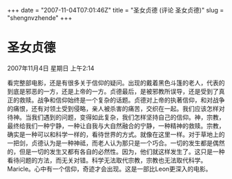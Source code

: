 +++
date = "2007-11-04T07:01:46Z"
title = "圣女贞德 (评论 圣女贞德)"
slug = "shengnvzhende"
+++

# 圣女贞德

2007年11月4日 星期日 上午2:14

看完整部电影，还是有很多关于信仰的疑问。出现的戴着黑色斗篷的老人，代表的到底是邪恶的一方，还是上帝的一方。贞德最后，是被邪教所误导，还是受到了真正的救赎。战争和信仰始终是一个复杂的话题。贞德对上帝的执著信仰，和对战争的痛恨，还有对领土受到侵略，亲人被杀害的痛苦，交织在一起。我们应该怎样对待神。当我们遇到的问题，变得如此复杂，我们怎样坚持自己的信仰。神，宗教，最终给我们一种宁静，一种让自我与大自然融合的宁静，一种精神的救赎。宗教，确实是一种可以和科学一样的，看待世界的方式。就像在这里一样。对于草地上的一把剑，贞德认为是一种神祗，而老人认为那只是一个巧合。一切的发生都是偶然的，但是一切的发生又都有各自的必然性。因为，他们就这样发生了。这只是一种看待问题的方法，而无关对错。科学无法取代宗教，宗教也无法取代科学。
Maricle。心中有一个信仰，奇迹才会出现。这是一部比Leon更深入的电影。
